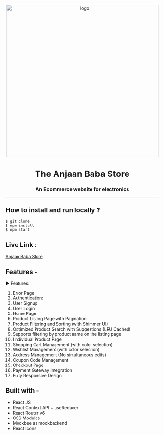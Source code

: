 <div align="center">
  <img src="https://res.cloudinary.com/dngrtoqfe/image/upload/v1695705672/anjaan%20baba%20store/pwzmjmpm07uqubmvrve0.png" height="500" width="500" alt="logo"/>

# The Anjaan Baba Store

### An Ecommerce website for electronics

  <hr />

</div>

## **How to install and run locally ?**

```
$ git clone
$ npm install
$ npm start
```

## **Live Link :**

[Anjaan Baba Store]()

## **Features -**

▶ Features:

1. Error Page
1. Authentication:
1. User Signup
1. User Login
1. Home Page
1. Product Listing Page with Pagination
1. Product Filtering and Sorting (with Shimmer UI)
1. Optimized Product Search with Suggestions (LRU Cached)
1. Supports filtering by product name on the listing page
1. I ndividual Product Page
1. Shopping Cart Management (with color selection)
1. Wishlist Management (with color selection)
1. Address Management (No simultaneous edits)
1. Coupon Code Management
1. Checkout Page
1. Payment Gateway Integration
1. Fully Responsive Design

## **Built with -**

- React JS
- React Context API + useReducer
- React Router v6
- CSS Modules
- Mockbee as mockbackend
- React Icons
